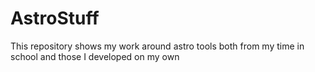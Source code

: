 # AstroStuff
This repository shows my work around astro tools both from my time in school and those I developed on my own
